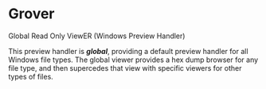 # Grover
Global Read Only ViewER (Windows Preview Handler)

This preview handler is ***global***, providing a default preview 
handler for all Windows file types. The global viewer provides a hex 
dump browser for any file type, and then supercedes that view with 
specific viewers for other types of files.




